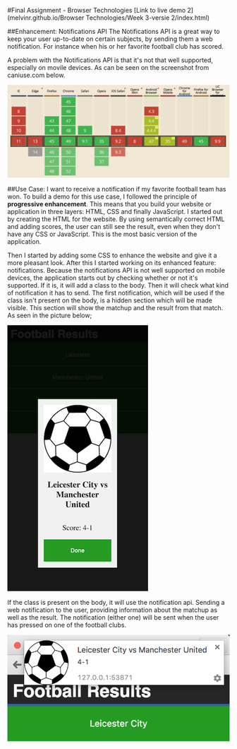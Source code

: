 #Final Assignment - Browser Technologies
[Link to live demo 2](melvinr.github.io/Browser Technologies/Week 3-versie 2/index.html)


##Enhancement: Notifications API
The Notifications API is a great way to keep your user up-to-date on certain subjects, by sending them a web notification. For instance when his or her favorite football club has scored.

A problem with the Notifications API is that it's not that well supported, especially on movile devices. As can be seen on the screenshot from caniuse.com below.

![CanIUse](readme-images/caniuse.png)

##Use Case: I want to receive a notification if my favorite football team has won.
To build a demo for this use case, I followed the principle of **progressive enhancement**. This means that you build your website or application in three layers: HTML, CSS and finally JavaScript. I started out by creating the HTML for the website. By using semantically correct HTML and adding scores, the user can still see the result, even when they don't have any CSS or JavaScript. This is the most basic version of the application.

Then I started by adding some CSS to enhance the website and give it a more pleasant look. After this I started working on its enhanced feature: notifications. Because the notifications API is not well supported on mobile devices, the application starts out by checking whether or not it's supported. If it is, it will add a class to the body. Then it will check what kind of notification it has to send. The first notification, which will be used if the class isn't present on the body, is a hidden section which will be made visible. This section will show the matchup and the result from that match. As seen in the picture below;

![CanIUse](readme-images/section-nf.png)

If the class is present on the body, it will use the notification api. Sending a web notification to the user, providing information about the matchup as well as the result.
The notification (either one) will be sent when the user has pressed on one of the football clubs.

![CanIUse](readme-images/web-nf.png)
